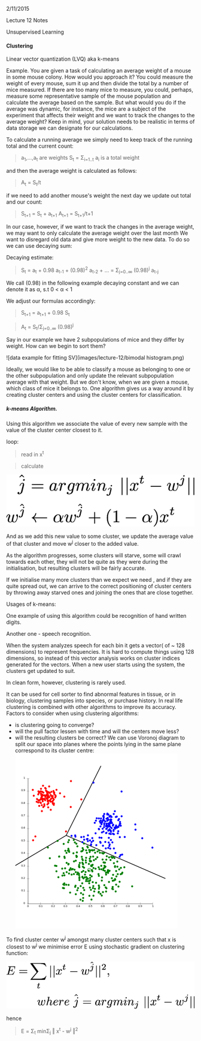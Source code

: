 2/11/2015

Lecture 12
Notes

Unsupervised Learning
#### Clustering

Linear vector quantization (LVQ) aka k-means

Example.
You are given a task of calculating an average weight of a mouse in some mouse colony.
How would you approach it? You could measure the weight of every mouse, sum it up and then divide the total by a number of mice measured.
If there are too many mice to measure, you could, perhaps, measure some representative sample of the mouse population and calculate the average based on the sample.
But what would you do if the average was dynamic, for instance, the mice are a subject of the experiment that affects their weight and we want to track the changes to the average weight? Keep in mind, your solution needs to be realistic in terms of data storage we can designate for our calculations.

To calculate a running average we simply need to keep track of the running total and the current count:

> a<sub>1</sub>,...,a<sub>t</sub> are weights
> S<sub>t</sub> = Σ<sub>i=1..t</sub> a<sub>i</sub> is a total weight

and then the average weight is calculated as follows:

> A<sub>t</sub> = S<sub>t</sub>/t

if we need to add another mouse's weight the next day we update out total and our count:

> S<sub>t+1</sub> = S<sub>t</sub> + a<sub>t+1</sub> 
> A<sub>t+1</sub> = S<sub>t+1</sub>/t+1

In our case, however, if we want to track the changes in the average weight, we may want to only calculate the average weight over the last month
We want to disregard old data and give more weight to the new data. To do so we can use decaying sum:

Decaying estimate:

> S<sub>t</sub> = a<sub>t</sub> + 0.98 a<sub>t-1</sub> + (0.98)<sup>2</sup> a<sub>t-2</sub> + ... = Σ<sub>j=0..∞</sub> (0.98)<sup>j</sup> a<sub>t-j</sub> 

We call (0.98) in the following example decaying constant and we can denote it as α, s.t 0 < α < 1

We adjust our formulas accordingly:

> S<sub>t+1</sub> = a<sub>t+1</sub> + 0.98 S<sub>t</sub>

> A<sub>t</sub> = S<sub>t</sub>/Σ<sub>j=0..∞</sub> (0.98)<sup>j</sup>

Say in our example we have 2 subpopulations of mice and they differ by weight. How can we begin to sort them?

![data example for fitting SV](images/lecture-12/bimodal histogram.png)

Ideally, we would like to be able to classify a mouse as belonging to one or the other subpopulation and only update the relevant subpopulation average with that weight. But we don't know, when we are given a mouse, which class of mice it belongs to. One algorithm gives us a way around it by creating cluster centers and using the cluster centers for classification.

##### k-means Algorithm.

Using this algorithm we associate the value of every new sample with the value of the cluster center closest to it.

 loop:
> read in x<sup>t</sup> 

> calculate 


![Formula 1 for cluster centres converging](images/lecture-12/01.png)

And as we add this new value to some cluster, we update the average value of that cluster and move w<sup>j</sup> closer to the added value.

As the algorithm progresses, some clusters will starve, some will crawl towards each other, they will not be quite as they were during the initialisation, but resulting clusters will be fairly accurate. 

If we initialise many more clusters than we expect we need , and if they are quite spread out, we can arrive to the correct positioning of cluster centers by throwing away starved ones and joining the ones that are close together.

Usages of k-means:

One example of using this algorithm could be recognition of hand written digits.

Another one - speech recognition.

When the system analyzes speech for each bin it gets a vector( of ~ 128 dimensions) to represent frequencies. It is hard to compute things using 128 dimensions, so instead of this vector analysis works on cluster indices generated for the vectors. When a new user starts using the system, the clusters get updated to suit.

In clean form, however, clustering is rarely used.

It can be used for cell sorter to find abnormal features in tissue, or in biology, clustering samples into species, or purchase history. In real life clustering is combined with other algorithms to improve its accuracy. 
Factors to consider when using clustering algorithms:

- is clustering going to converge?
- will the pull factor lessen with time and will the centers move less?
- will the resulting clusters be correct?
We can use Voronoj diagram to split our space into planes where the points lying in the same plane correspond to its cluster centre:
![data example for fitting SV](images/lecture-12/voronoj_diagram_clustering.png)

To find cluster center w<sup>j</sup> amongst many cluster centers such that x is closest to w<sup>j</sup> we minimise error E using stochastic gradient on clustering function:


![Formula 2 for minimising error E on clustering function](images/lecture-12/02.png)

 hence
 
> E = Σ<sub>t</sub> minΣ<sub>j</sub> ‖ x<sup>t</sup> - w<sup>j</sup> ‖<sup>2</sup>





